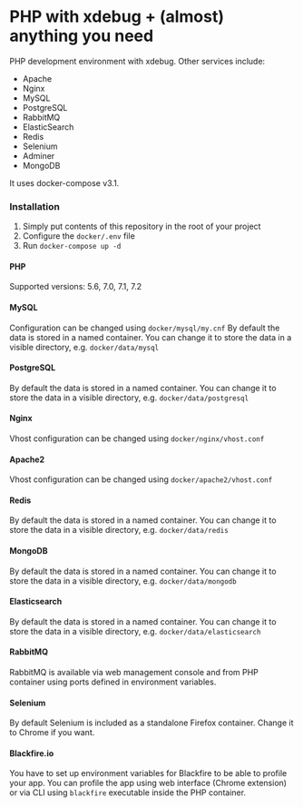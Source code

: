# PHP with xdebug + (almost) anything you need #

PHP development environment with xdebug.
Other services include:
* Apache
* Nginx
* MySQL
* PostgreSQL
* RabbitMQ
* ElasticSearch
* Redis
* Selenium
* Adminer
* MongoDB

It uses docker-compose v3.1.

### Installation ###

1. Simply put contents of this repository in
the root of your project
2. Configure the ``` docker/.env ``` file
3. Run ``` docker-compose up -d ```


#### PHP ####
Supported versions: 5.6, 7.0, 7.1, 7.2

#### MySQL ####

Configuration can be changed using 
``` docker/mysql/my.cnf ```
By default the data is stored in a named
container. You can change it to store
the data in a visible directory,
e.g. ``` docker/data/mysql ```

#### PostgreSQL ####

By default the data is stored in a named
container. You can change it to store
the data in a visible directory,
e.g. ``` docker/data/postgresql ```

#### Nginx ####

Vhost configuration can be changed using 
 ``` docker/nginx/vhost.conf ```
 
#### Apache2 ####

Vhost configuration can be changed using 
``` docker/apache2/vhost.conf ```
 
#### Redis ####

By default the data is stored in a named
container. You can change it to store
the data in a visible directory,
e.g. ``` docker/data/redis ``` 

#### MongoDB ####

By default the data is stored in a named
container. You can change it to store
the data in a visible directory,
e.g. ``` docker/data/mongodb ``` 

#### Elasticsearch ####

By default the data is stored in a named
container. You can change it to store
the data in a visible directory,
e.g. ``` docker/data/elasticsearch ``` 

#### RabbitMQ ####

RabbitMQ is available via web management console
and from PHP container using ports defined in
environment variables.

#### Selenium ####

By default Selenium is included as a standalone
Firefox container. Change it to Chrome if you want.

#### Blackfire.io ####

You have to set up environment variables for Blackfire
to be able to profile your app. You can profile the app
using web interface (Chrome extension) or via CLI using
```blackfire``` executable inside the PHP container.